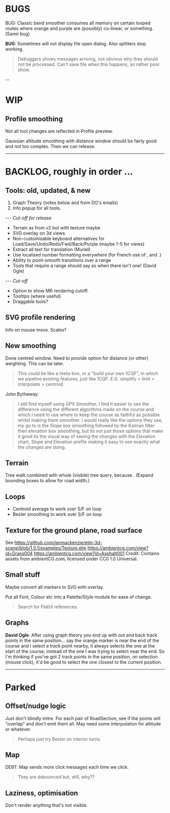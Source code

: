 
# BUGS

BUG: Classic bend smoother consumes all memory on certain looped routes where
     orange and purple are (possibly) co-linear, or something. (Samir bug)

**BUG**: Sometimes will not display file open dialog. Also splitters stop working.
> Debuggers shows messages arriving, not obvious why they should not be processed.
> Can't save file when this happens, so rather poor show.


--

# WIP

## Profile smoothing

Not all tool changes are reflected in Profile preview.

Gaussian altitude smoothing with distance window should be fairly good and not too complex.
Then we can release.

---

# BACKLOG, roughly in order ...

## Tools: old, updated, & new

1. Graph Theory (notes below and from DO's emails)
2. Info popup for all tools.

--- _Cut-off for release_
- Terrain as from v2 but with texture maybe
- SVG overlay on 3d views.
- Non-customisable keyboard alternatives for Load/Save/Undo/Redo/Fwd/Back/Purple (maybe 1-5 for views)
- Extract all text for translation (Muriel)
- Use localised number formatting everywhere (for French use of , and .)
- Ability to point-smooth transitions over a range
- Tools that require a range should say so when there isn't one! (David Ogle)

--- _Cut-off_
- Option to show MR rendering cutoff.
- Tooltips (where useful)
- Draggable tools?

## SVG profile rendering

Info on mouse move.
Scales?

## New smoothing

Done centred window. Need to provide option for distance (or other) weighting. This can be later.

> This could be like a meta-box, or a "build your own 1CQF", in which
> we pipeline existing features, just like 1CQF.
> E.G. simplify > limit > interpolate > centroid.

John Bytheway:
> I still find myself using GPX Smoother, I find it easier to see the
difference using the different algorithms made on the course and which
I need to use where to keep the course as faithful as possible whilst
making them smoother. I would really like the options they use, my go
to is the Slope box smoothing followed by the Kalman filter then
elevation box smoothing, but its not just those options that make it
good its the visual way of seeing the changes with the Elevation
chart, Slope and Elevation profile making it easy to see exactly what
the changes are doing.

## Terrain

Tree walk combined with whole (visible) tree query, because <track loops>.
(Expand bounding boxes to allow for road width.)

## Loops

- Centroid average to work over S/F on loop
- Bezier smoothing to work over S/F on loop

## Texture for the ground plane, road surface

See https://github.com/ianmackenzie/elm-3d-scene/blob/1.0.1/examples/Texture.elm
https://ambientcg.com/view?id=Grass004
https://ambientcg.com/view?id=Asphalt001
Credit: Contains assets from ambientCG.com, licensed under CC0 1.0 Universal.

## Small stuff

Maybe convert all markers to SVG with overlay.

Put all Font, Colour etc into a Palette/Style module for ease of change.
> Search for FlatUI references.
 
## Graphs

**David Ogle**: 
After using graph theory you end up with out and back track points in the same position... 
say the orange marker is near the end of the course and I select a track point nearby, 
it always selects the one at the start of the course, instead of the one I was trying to 
select near the end. So I'm thinking if you've got 2 track points in the same position, 
on selection (mouse click), it'd be good to select the one closest to the current position.

---

# Parked

## Offset/nudge logic

Just don't blindly mitre. For each pair of RoadSection, see if the points will
"overlap" and don't emit them all. May need some interpolation for altitude or whatever.
> Perhaps just try Bezier on interior turns.

## Map

DEBT: Map sends more click messages each time we click.
> They are debounced but, still, why??

## Laziness, optimisation

Don't render anything that's not visible.

